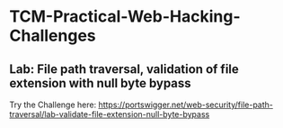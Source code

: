 # TCM-Practical-Web-Hacking-Challenges

## Lab: File path traversal, validation of file extension with null byte bypass

Try the Challenge here:
https://portswigger.net/web-security/file-path-traversal/lab-validate-file-extension-null-byte-bypass

